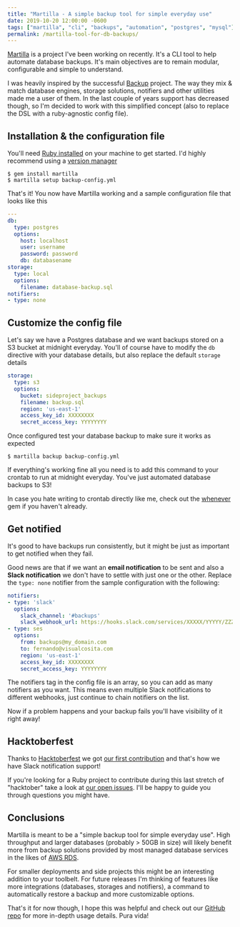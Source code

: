 ```yaml
---
title: "Martilla - A simple backup tool for simple everyday use"
date: 2019-10-20 12:00:00 -0600
tags: ["martilla", "cli", "backups", "automation", "postgres", "mysql"]
permalink: /martilla-tool-for-db-backups/
---
```


[Martilla](https://github.com/fdoxyz/martilla) is a project I've been working on recently. It's a CLI tool to help automate database backups. It's main objectives are to remain modular, configurable and simple to understand.

I was heavily inspired by the successful [Backup](https://github.com/backup/backup) project. The way they mix & match database engines, storage solutions, notifiers and other utilities made me a user of them. In the last couple of years support has decreased though, so I'm decided to work with this simplified concept (also to replace the DSL with a ruby-agnostic config file).

## Installation & the configuration file

You'll need [Ruby installed](https://www.ruby-lang.org/en/documentation/installation) on your machine to get started. I'd highly recommend using a [version manager](https://www.ruby-lang.org/en/documentation/installation/#managers)

    $ gem install martilla
    $ martilla setup backup-config.yml

That's it! You now have Martilla working and a sample configuration file that looks like this

```yaml
---
db:
  type: postgres
  options:
    host: localhost
    user: username
    password: password
    db: databasename
storage:
  type: local
  options:
    filename: database-backup.sql
notifiers:
- type: none
```

## Customize the config file

Let's say we have a Postgres database and we want backups stored on a S3 bucket at midnight everyday. You'll of course have to modify the `db` directive with your database details, but also replace the default `storage` details

```yaml
storage:
  type: s3
  options:
    bucket: sideproject_backups
    filename: backup.sql
    region: 'us-east-1'
    access_key_id: XXXXXXXX
    secret_access_key: YYYYYYYY
```

Once configured test your database backup to make sure it works as expected

    $ martilla backup backup-config.yml

If everything's working fine all you need is to add this command to your crontab to run at midnight everyday. You've just automated database backups to S3!

In case you hate writing to crontab directly like me, check out the [whenever](https://github.com/javan/whenever) gem if you haven't already.

## Get notified

It's good to have backups run consistently, but it might be just as important to get notified when they fail.

Good news are that if we want an **email notification** to be sent and also a **Slack notification** we don't have to settle with just one or the other. Replace the `type: none` notifier from the sample configuration with the following:

```yaml
notifiers:
- type: 'slack'
  options:
    slack_channel: '#backups'
    slack_webhook_url: https://hooks.slack.com/services/XXXXX/YYYYY/ZZZZZ
- type: ses
  options:
    from: backups@my_domain.com
    to: fernando@visualcosita.com
    region: 'us-east-1'
    access_key_id: XXXXXXXX
    secret_access_key: YYYYYYYY
```

The notifiers tag in the config file is an array, so you can add as many notifiers as you want. This means even multiple Slack notifications to different webhooks, just continue to chain notifiers on the list.

Now if a problem happens and your backup fails you'll have visibility of it right away!

## Hacktoberfest

Thanks to [Hacktoberfest](https://hacktoberfest.digitalocean.com/) we got [our first contribution](https://github.com/fdoxyz/martilla/pull/2) and that's how we have Slack notification support!

If you're looking for a Ruby project to contribute during this last stretch of "hacktober" take a look at [our open issues](https://github.com/fdoxyz/martilla/issues). I'll be happy to guide you through questions you might have.

## Conclusions

Martilla is meant to be a "simple backup tool for simple everyday use". High throughput and larger databases (probably > 50GB in size) will likely benefit more from backup solutions provided by most managed database services in the likes of [AWS RDS](https://aws.amazon.com/rds/).

For smaller deployments and side projects this might be an interesting addition to your toolbelt. For future releases I'm thinking of features like more integrations (databases, storages and notifiers), a command to automatically restore a backup and more customizable options.

That's it for now though, I hope this was helpful and check out our [GitHub repo](https://github.com/fdoxyz/martilla) for more in-depth usage details. Pura vida!
